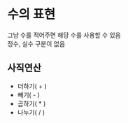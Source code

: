 # 수의 표현
그냥 수를 적어주면 해당 수를 사용할 수 있음   
정수, 실수 구분이 없음   
   
## 사직연산
- 더하기( + )
- 빼기( - )
- 곱하기( * )
- 나누기( / )
